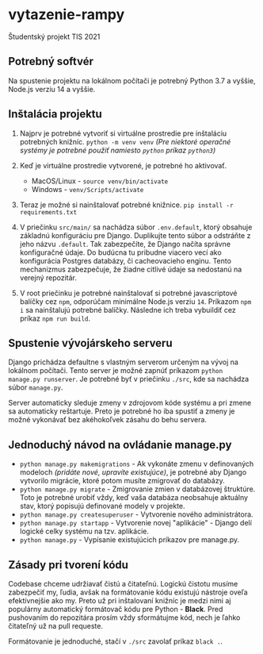 # vytazenie-rampy
Študentský projekt TIS 2021

## Potrebný softvér
Na spustenie projektu na lokálnom počítači je potrebný Python 3.7 a vyššie, Node.js verziu 14 a vyššie.

## Inštalácia projektu
1. Najprv je potrebné vytvoriť si virtuálne prostredie pre inštaláciu potrebných knižníc. `python -m venv venv` _(Pre niektoré operačné systémy je potrebné použiť namiesto `python` príkaz `python3`)_

2. Keď je virtuálne prostredie vytvorené, je potrebné ho aktivovať.
    - MacOS/Linux - `source venv/bin/activate`
    - Windows - `venv/Scripts/activate`

3. Teraz je možné si nainštalovať potrebné knižnice. `pip install -r requirements.txt`

4. V priečinku `src/main/` sa nachádza súbor `.env.default`, ktorý obsahuje základnú konfiguráciu pre Django. Duplikujte tento súbor a odstráňte z jeho názvu `.default`. Tak zabezpečíte, že Django načíta správne konfiguračné údaje. Do budúcna tu pribudne viacero vecí ako konfigurácia Postgres databázy, či cacheovacieho enginu. Tento mechanizmus zabezpečuje, že žiadne citlivé údaje sa nedostanú na verejný repozitár.

5. V root priečinku je potrebné nainštalovať si potrebné javascriptové balíčky cez `npm`, odporúčam minimálne Node.js verziu `14`. Príkazom `npm i` sa nainštalujú potrebné balíčky. Následne ich treba vybuildiť cez príkaz `npm run build`.

## Spustenie vývojárskeho serveru
Django prichádza defaultne s vlastným serverom určeným na vývoj na lokálnom počítači. Tento server je možné zapnúť príkazom `python manage.py runserver`. Je potrebné byť v priečinku `./src`, kde sa nachádza súbor `manage.py`.

Server automaticky sleduje zmeny v zdrojovom kóde systému a pri zmene sa automaticky reštartuje. Preto je potrebné ho iba spustiť a zmeny je možné vykonávať bez akéhokoľvek zásahu do behu servera.

## Jednoduchý návod na ovládanie manage.py
- `python manage.py makemigrations` - Ak vykonáte zmenu v definovaných modeloch _(pridáte nové, upravíte existujúce)_, je potrebné aby Django vytvorilo migrácie, ktoré potom musíte zmigrovať do databázy.
- `python manage.py migrate` - Zmigrovanie zmien v databázovej štruktúre. Toto je potrebné urobiť vždy, keď vaša databáza neobsahuje aktuálny stav, ktorý popisujú definované modely v projekte.
- `python manage.py createsuperuser` - Vytvorenie nového administrátora.
- `python manage.py startapp` - Vytvorenie novej "aplikácie" - Django delí logické celky systému na tzv. aplikácie.
- `python manage.py` - Vypísanie existujúcich príkazov pre manage.py.

## Zásady pri tvorení kódu
Codebase chceme udržiavať čistú a čitateľnú. Logickú čistotu musíme zabezpečiť my, ľudia, avšak na formátovanie kódu existujú nástroje oveľa efektívnejšie ako my. Preto už pri inštalovaní knižníc je medzi nimi aj populárny automatický formátovač kódu pre Python - **Black**. Pred pushovaním do repozitára prosím vždy sformátujme kód, nech je ľahko čitateľný už na pull requeste.

Formátovanie je jednoduché, stačí v `./src` zavolať príkaz `black .`.
